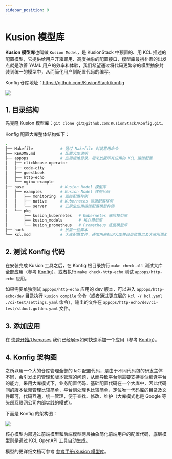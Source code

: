 ```yaml
---
sidebar_position: 9
---
```


# Kusion 模型库

**Kusion 模型库**也叫做 `Kusion Model`，是 KusionStack 中预置的、用 KCL 描述的配置模型，它提供给用户开箱即用、高度抽象的配置接口，模型库最初朴素的出发点就是改善 YAML 用户的效率和体验，我们希望通过将代码更繁杂的模型抽象封装到统一的模型中，从而简化用户侧配置代码的编写。

Konfig 仓库地址：https://github.com/KusionStack/konfig

![](/img/docs/user_docs/getting-started/konfig-arch-01.png)

## 1. 目录结构

先克隆 Kusion 模型库：`git clone git@github.com:KusionStack/Konfig.git`。

Konfig 配置大库整体结构如下：

```bash
.
├── Makefile            # 通过 Makefile 封装常用命令
├── README.md           # 配置大库说明
├── appops              # 应用运维目录，用来放置所有应用的 KCL 运维配置
│   ├── clickhouse-operator
│   ├── code-city
│   ├── guestbook
│   ├── http-echo
│   └── nginx-example
├── base                # Kusion Model 模型库
│   ├── examples        # Kusion Model 样例代码
│   │   ├── monitoring  # 监控配置样例
│   │   ├── native      # Kubernetes 资源配置样例
│   │   └── server      # 云原生应用运维配置模型样例
│   └── pkg
│       ├── kusion_kubernetes   # Kubernetes 底层模型库
│       ├── kusion_models       # 核心模型库
│       └── kusion_prometheus   # Prometheus 底层模型库
├── hack                # 放置一些脚本
└── kcl.mod             # 大库配置文件，通常用来标识大库根目录位置以及大库所需依赖
```

## 2. 测试 Konfig 代码

在安装完成 Kusion 工具之后，在 Konfig 根目录执行 `make check-all` 测试大库全部应用（参考 [Konfig](/docs/user_docs/concepts/konfig)），或者执行 `make check-http-echo` 测试 `appops/http-echo` 应用。

如果需要单独测试 `appops/http-echo` 应用的 dev 版本，可以进入 `appops/http-echo/dev` 目录执行 `kusion compile` 命令（或者通过更底层的 `kcl -Y kcl.yaml ./ci-test/settings.yaml` 命令），输出的文件在 `appops/http-echo/dev/ci-test/stdout.golden.yaml` 文件。

## 3. 添加应用

在 [快速开始/Usecases](/docs/user_docs/getting-started/deliver-the-wordpress-application-on-kubernetes.md) 我们已经展示如何快速添加一个应用（参考 [Konfig](/docs/user_docs/concepts/konfig)）。

## 4. Konfig 架构图

之所以用一个大的仓库管理全部的 IaC 配置代码，是由于不同代码包的研发主体不同，会引发出包管理和版本管理的问题，从而导致平台侧需要支持类似编译平台的能力。采用大库模式下，业务配置代码、基础配置代码在一个大库中，因此代码间的版本依赖管理比较简单，平台侧处理也比较简单，定位唯一代码库的目录及文件即可，代码互通，统一管理，便于查找、修改、维护（大库模式也是 Google 等头部互联网公司内部实践的模式）。

下面是 Konfig 的架构图：

![](/img/docs/user_docs/getting-started/konfig-arch-01.png)

核心模型内部通过前端模型和后端模型两层抽象简化前端用户的配置代码，底层模型则是通过 KCL OpenAPI 工具自动生成。

模型的更详细文档可参考 [参考手册/Kusion 模型库](/docs/user_docs/reference/model)。
